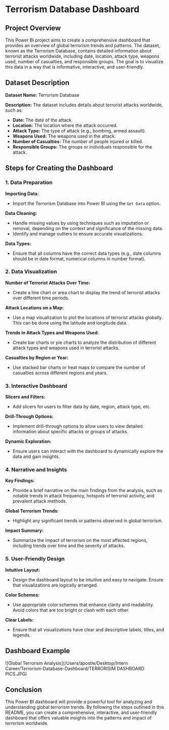 # Terrorism Database Dashboard

## Project Overview
This Power BI project aims to create a comprehensive dashboard that provides an overview of global terrorism trends and patterns. The dataset, known as the Terrorism Database, contains detailed information about terrorist attacks worldwide, including date, location, attack type, weapons used, number of casualties, and responsible groups. The goal is to visualize this data in a way that is informative, interactive, and user-friendly.

## Dataset Description

**Dataset Name:** Terrorism Database

**Description:** The dataset includes details about terrorist attacks worldwide, such as:
- **Date:** The date of the attack.
- **Location:** The location where the attack occurred.
- **Attack Type:** The type of attack (e.g., bombing, armed assault).
- **Weapons Used:** The weapons used in the attack.
- **Number of Casualties:** The number of people injured or killed.
- **Responsible Groups:** The groups or individuals responsible for the attack.

## Steps for Creating the Dashboard

### 1. Data Preparation

**Importing Data:**
- Import the Terrorism Database into Power BI using the `Get Data` option.

**Data Cleaning:**
- Handle missing values by using techniques such as imputation or removal, depending on the context and significance of the missing data.
- Identify and manage outliers to ensure accurate visualizations.

**Data Types:**
- Ensure that all columns have the correct data types (e.g., date columns should be in date format, numerical columns in number format).

### 2. Data Visualization

**Number of Terrorist Attacks Over Time:**
- Create a line chart or area chart to display the trend of terrorist attacks over different time periods.

**Attack Locations on a Map:**
- Use a map visualization to plot the locations of terrorist attacks globally. This can be done using the latitude and longitude data.

**Trends in Attack Types and Weapons Used:**
- Create bar charts or pie charts to analyze the distribution of different attack types and weapons used in terrorist attacks.

**Casualties by Region or Year:**
- Use stacked bar charts or heat maps to compare the number of casualties across different regions and years.

### 3. Interactive Dashboard

**Slicers and Filters:**
- Add slicers for users to filter data by date, region, attack type, etc.

**Drill-Through Options:**
- Implement drill-through options to allow users to view detailed information about specific attacks or groups of attacks.

**Dynamic Exploration:**
- Ensure users can interact with the dashboard to dynamically explore the data and gain insights.

### 4. Narrative and Insights

**Key Findings:**
- Provide a brief narrative on the main findings from the analysis, such as notable trends in attack frequency, hotspots of terrorist activity, and prevalent attack methods.

**Global Terrorism Trends:**
- Highlight any significant trends or patterns observed in global terrorism.

**Impact Summary:**
- Summarize the impact of terrorism on the most affected regions, including trends over time and the severity of attacks.

### 5. User-Friendly Design

**Intuitive Layout:**
- Design the dashboard layout to be intuitive and easy to navigate. Ensure that visualizations are logically arranged.

**Color Schemes:**
- Use appropriate color schemes that enhance clarity and readability. Avoid colors that are too bright or clash with each other.

**Clear Labels:**
- Ensure that all visualizations have clear and descriptive labels, titles, and legends.

## Dashboard Example
![Global Terrorism Analysis](/Users/apostle/Desktop/Intern Career/Terrorism-Database-Dashboard/TERRORISIM DASHBOARD PICS.JPG)


## Conclusion
This Power BI dashboard will provide a powerful tool for analyzing and understanding global terrorism trends. By following the steps outlined in this README, you can create a comprehensive, interactive, and user-friendly dashboard that offers valuable insights into the patterns and impact of terrorism worldwide.





